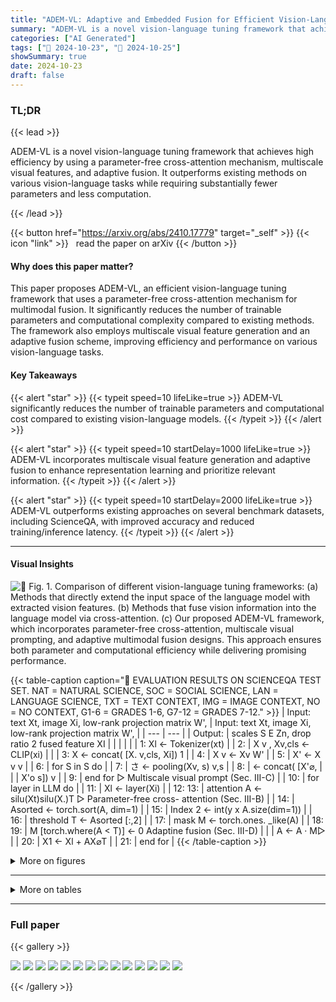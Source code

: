 ```yaml
---
title: "ADEM-VL: Adaptive and Embedded Fusion for Efficient Vision-Language Tuning"
summary: "ADEM-VL is a novel vision-language tuning framework that achieves high efficiency by using a parameter-free cross-attention mechanism, multiscale visual features, and adaptive fusion.  It outperforms ....."
categories: ["AI Generated"]
tags: ["🔖 2024-10-23", "🤗 2024-10-25"]
showSummary: true
date: 2024-10-23
draft: false
---
```


### TL;DR


{{< lead >}}

ADEM-VL is a novel vision-language tuning framework that achieves high efficiency by using a parameter-free cross-attention mechanism, multiscale visual features, and adaptive fusion.  It outperforms existing methods on various vision-language tasks while requiring substantially fewer parameters and less computation.

{{< /lead >}}


{{< button href="https://arxiv.org/abs/2410.17779" target="_self" >}}
{{< icon "link" >}} &nbsp; read the paper on arXiv
{{< /button >}}

#### Why does this paper matter?
This paper proposes ADEM-VL, an efficient vision-language tuning framework that uses a parameter-free cross-attention mechanism for multimodal fusion.  It significantly reduces the number of trainable parameters and computational complexity compared to existing methods.  The framework also employs multiscale visual feature generation and an adaptive fusion scheme, improving efficiency and performance on various vision-language tasks.
#### Key Takeaways

{{< alert "star" >}}
{{< typeit speed=10 lifeLike=true >}} ADEM-VL significantly reduces the number of trainable parameters and computational cost compared to existing vision-language models. {{< /typeit >}}
{{< /alert >}}

{{< alert "star" >}}
{{< typeit speed=10 startDelay=1000 lifeLike=true >}} ADEM-VL incorporates multiscale visual feature generation and adaptive fusion to enhance representation learning and prioritize relevant information. {{< /typeit >}}
{{< /alert >}}

{{< alert "star" >}}
{{< typeit speed=10 startDelay=2000 lifeLike=true >}} ADEM-VL outperforms existing approaches on several benchmark datasets, including ScienceQA, with improved accuracy and reduced training/inference latency. {{< /typeit >}}
{{< /alert >}}

------
#### Visual Insights



![](figures/figures_4_0.png "🔼 Fig. 1. Comparison of different vision-language tuning frameworks: (a) Methods that directly extend the input space of the language model with extracted vision features. (b) Methods that fuse vision information into the language model via cross-attention. (c) Our proposed ADEM-VL framework, which incorporates parameter-free cross-attention, multiscale visual prompting, and adaptive multimodal fusion designs. This approach ensures both parameter and computational efficiency while delivering promising performance.")





{{< table-caption caption="🔽 EVALUATION RESULTS ON SCIENCEQA TEST SET. NAT = NATURAL SCIENCE, SOC = SOCIAL SCIENCE, LAN = LANGUAGE SCIENCE, TXT = TEXT CONTEXT, IMG = IMAGE CONTEXT, NO = NO CONTEXT, G1-6 = GRADES 1-6, G7-12 = GRADES 7-12." >}}
| Input: text Xt, image Xi, low-rank projection matrix W', | Input: text Xt, image Xi, low-rank projection matrix W', |
| --- | --- |
| Output: | scales S E Zn, drop ratio 2 fused feature XI |
|  |  |
|  | 1: Xl ← Tokenizer(xt) |
| 2: | X v , Xv,cls ← CLIP(xi) |
|  | 3: X ← concat( [X. v,cls, Xi]) 1 |
| 4: | X v ← Xv W' |
| 5: | X' ← X v v |
| 6: | for S in S do |
| 7: | さ ← pooling(Xv, s) v,s |
| 8: | ← concat( [X'⌀, |
|  | X'o s]) v |
| 9: | end for ▷ Multiscale visual prompt (Sec. III-C) |
| 10: | for layer in LLM do |
| 11: | Xl ← layer(Xi) |
| 12: 13: | attention A ← silu(Xt)silu(X.)T ▷ Parameter-free cross- attention (Sec. III-B) |
| 14: | Asorted ← torch.sort(A, dim=1) |
| 15: | Index 2 ← int(y x A.size(dim=1)) |
| 16: | threshold T ← Asorted [:,2] |
| 17: | mask M ← torch.ones. _like(A) |
| 18: 19: | M [torch.where(A < T)] ← 0 Adaptine fusion (Sec. III-D) |
|  | A ← A · M▷ |
| 20: | X1 ← Xl + AX⌀T |
| 21: | end for |
{{< /table-caption >}}





<details>
<summary>More on figures
</summary>


![](figures/figures_11_0.png "🔼 Fig. 3. Visualization of image captioning results with LLaMA-7B. In each row, the left figure is the original image, while the middle and right figures demonstrate the dropping decisions for features at two different scales.")

![](figures/figures_11_1.png "🔼 Comparison of different vision-language tuning frameworks: (a) Methods that directly extend the input space of the language model with extracted vision features. (b) Methods that fuse vision information into the language model via cross-attention. (c) Our proposed ADEM-VL framework, which incorporates parameter-free cross-attention, multiscale visual prompting, and adaptive multimodal fusion designs. This approach ensures both parameter and computational efficiency while delivering promising performance.")

![](figures/figures_11_2.png "🔼 Fig. 1. Comparison of different vision-language tuning frameworks: (a) Methods that directly extend the input space of the language model with extracted vision features. (b) Methods that fuse vision information into the language model via cross-attention. (c) Our proposed ADEM-VL framework, which incorporates parameter-free cross-attention, multiscale visual prompting, and adaptive multimodal fusion designs. This approach ensures both parameter and computational efficiency while delivering promising performance.")

![](figures/figures_11_3.png "🔼 Fig. 3. Visualization of image captioning results with LLaMA-7B. In each row, the left figure is the original image, while the middle and right figures demonstrate the dropping decisions for features at two different scales.")

![](figures/figures_11_4.png "🔼 Comparison of different vision-language tuning frameworks: (a) Methods that directly extend the input space of the language model with extracted vision features. (b) Methods that fuse vision information into the language model via cross-attention. (c) Our proposed ADEM-VL framework, which incorporates parameter-free cross-attention, multiscale visual prompting, and adaptive multimodal fusion designs. This approach ensures both parameter and computational efficiency while delivering promising performance.")

![](figures/figures_11_5.png "🔼 Fig. 3. Visualization of image captioning results with LLaMA-7B. In each row, the left figure is the original image, while the middle and right figures demonstrate the dropping decisions for features at two different scales.")

![](figures/figures_11_6.png "🔼 Fig. 3. Visualization of image captioning results with LLaMA-7B. In each row, the left figure is the original image, while the middle and right figures demonstrate the dropping decisions for features at two different scales.")

![](figures/figures_12_0.png "🔼 Fig. 1. Comparison of different vision-language tuning frameworks: (a) Methods that directly extend the input space of the language model with extracted vision features. (b) Methods that fuse vision information into the language model via cross-attention. (c) Our proposed ADEM-VL framework, which incorporates parameter-free cross-attention, multiscale visual prompting, and adaptive multimodal fusion designs. This approach ensures both parameter and computational efficiency while delivering promising performance.")

![](figures/figures_12_1.png "🔼 Comparison of different vision-language tuning frameworks: (a) Methods that directly extend the input space of the language model with extracted vision features. (b) Methods that fuse vision information into the language model via cross-attention. (c) Our proposed ADEM-VL framework, which incorporates parameter-free cross-attention, multiscale visual prompting, and adaptive multimodal fusion designs. This approach ensures both parameter and computational efficiency while delivering promising performance.")

![](figures/figures_12_2.png "🔼 Fig. 1. Comparison of different vision-language tuning frameworks: (a) Methods that directly extend the input space of the language model with extracted vision features. (b) Methods that fuse vision information into the language model via cross-attention. (c) Our proposed ADEM-VL framework, which incorporates parameter-free cross-attention, multiscale visual prompting, and adaptive multimodal fusion designs. This approach ensures both parameter and computational efficiency while delivering promising performance.")

![](figures/figures_12_3.png "🔼 Fig. 1. Comparison of different vision-language tuning frameworks: (a) Methods that directly extend the input space of the language model with extracted vision features. (b) Methods that fuse vision information into the language model via cross-attention. (c) Our proposed ADEM-VL framework, which incorporates parameter-free cross-attention, multiscale visual prompting, and adaptive multimodal fusion designs. This approach ensures both parameter and computational efficiency while delivering promising performance.")


</details>

------







<details>
<summary>More on tables
</summary>


{{< table-caption caption="🔽 EVALUATION RESULTS ON SCIENCEQA TEST SET. NAT = NATURAL SCIENCE, SOC = SOCIAL SCIENCE, LAN = LANGUAGE SCIENCE, TXT = TEXT CONTEXT, IMG = IMAGE CONTEXT, NO = NO CONTEXT, G1-6 = GRADES 1-6, G7-12 = GRADES 7-12." >}}
| Method | #Param | #Param | Subject | Subject | Subject | Context Modality | Context Modality | Context Modality | Grade | Grade | Average |
| --- | --- | --- | --- | --- | --- | --- | --- | --- | --- | --- | --- |
| Method | Trainable | LLM | NAT | SOC | LAN | TXT | IMG | NO | G1-6 G7-12 |  | Average |
| Zero-/few-shot methods | Zero-/few-shot methods | Zero-/few-shot methods | Zero-/few-shot methods | Zero-/few-shot methods | Zero-/few-shot methods | Zero-/few-shot methods | Zero-/few-shot methods | Zero-/few-shot methods | Zero-/few-shot methods | Zero-/few-shot methods | Zero-/few-shot methods |
| Human [68] | - | - | 90.23 | 84.97 | 87.48 | 89.60 | 87.50 | 88.10 | 91.59 | 82.42 | 88.40 |
| GPT-3.5 [68] | - | - | 74.64 | 69.74 | 76.00 | 74.44 | 67.28 | 77.42 | 76.80 | 68.89 | 73.97 |
| GPT-3.5 [68] | - | - | 75.44 | 70.87 | 78.09 | 74.68 | 67.43 | 79.93 | 78.23 | 69.68 | 75.17 |
| GPT-4 [] | - | - | 84.06 | 73.45 | 87.36 | 81.87 | 70.75 | 90.73 | 84.69 | 79.10 | 82.69 |
| Full training methods | Full training methods | Full training methods | Full training methods | Full training methods | Full training methods | Full training methods | Full training methods | Full training methods | Full training methods | Full training methods | Full training methods |
| UnifiedQA [68] | 223M | - | 71.00 | 76.04 | 78.91 | 66.42 | 66.53 | 81.81 | 77.06 | 68.82 | 74.11 |
| MM-CoTBase [69] | 223M | - | 87.52 | 77.17 | 85.82 | 87.88 | 82.90 | 86.83 | 84.65 | 85.37 | 84.91 |
| MM-CoTLarge [69] | 733M | - | 95.91 | 82.00 | 90.82 | 95.26 | 88.80 | 92.89 | 92.44 | 90.31 | 91.68 |
| LLaVA [] | 7B | 7B | - | - | - | - | - | - | - | - | 89.84 |
| LLaVA [] | 13B | 13B | 90.36 | 95.95 | 88.00 | 89.49 | 88.00 | 90.66 | 90.93 | 90.90 | 90.92 |
| PEFT methods with LLaMA | PEFT methods with LLaMA | PEFT methods with LLaMA | PEFT methods with LLaMA | PEFT methods with LLaMA | PEFT methods with LLaMA | PEFT methods with LLaMA | PEFT methods with LLaMA | PEFT methods with LLaMA | PEFT methods with LLaMA | PEFT methods with LLaMA | PEFT methods with LLaMA |
| LLaMA-Adapter [] | 1.8M | 7B | 84.37 | 88.30 | 84.36 | 83.72 | 80.32 | 86.90 | 85.83 | 84.05 | 85.19 |
| LLaVA-LoRA [] | 4.4M | 7B | 91.70 | 94.60 | 86.09 | 91.25 | 90.28 | 88.64 | 91.52 | 89.65 | 90.85 |
| LaVIN [10] | 3.8M | 7B | 89.25 | 94.94 | 85.24 | 88.51 | 87.46 | 88.08 | 90.16 | 88.07 | 89.41 |
| LaVIN [10] | 5.4M | 13B | 90.32 | 94.38 | 87.73 | 89.44 | 87.65 | 90.31 | 91.19 | 89.26 | 90.50 |
| Mem VP [59] | 3.9M | 7B | 94.45 | 95.05 | 88.64 | 93.99 | 92.36 | 90.94 | 93.10 | 93.01 | 93.07 |
| Mem VP [59] | 5.5M | 13B | 95.07 | 95.15 | 90.00 | 94.43 | 92.86 | 92.47 | 93.61 | 94.07 | 93.78 |
| ADEM-VL | 4.5M | 7B | 95.52 | 95.39 | 89.18 | 95.36 | 93.95 | 90.94 | 93.87 | 93.80 | 93.85 |
| ADEM-VL | 5.5M | 13B | 96.00 | 94.94 | 91.27 | 95.45 | 93.95 | 93.03 | 94.46 | 94.73 | 94.55 |
| PEFT methods with LLaMA2 | PEFT methods with LLaMA2 | PEFT methods with LLaMA2 | PEFT methods with LLaMA2 | PEFT methods with LLaMA2 | PEFT methods with LLaMA2 | PEFT methods with LLaMA2 | PEFT methods with LLaMA2 | PEFT methods with LLaMA2 | PEFT methods with LLaMA2 | PEFT methods with LLaMA2 | PEFT methods with LLaMA2 |
| Mem VP [59] | 3.9M | 7B | 93.12 | 94.60 | 89.27 | 92.86 | 91.13 | 91.15 | 92.51 | 92.29 | 92.43 |
| ADEM-VL | 4.5M | 7B | 95.74 | 94.83 | 90.00 | 95.50 | 93.75 | 91.78 | 94.16 | 93.87 | 94.06 |
{{< /table-caption >}}

{{< table-caption caption="🔽 EVALUATION RESULTS ON COCO CAPTION USING THE KARPATHY TEST SPLIT WITH LLAMA-13B AS THE LANGUAGE MODEL. #T. = TRAINABLE PARAMETERS. *PEFT METHODS." >}}
| Method | #T. | BLEU-4 | CIDEr |
| --- | --- | --- | --- |
| ClipCap [77] | - | 33.5 | 113.1 |
| VisionLLM-H [78] | - | 32.1 | 114.2 |
| BLIP [60] | 583M | 40.4 | 136.7 |
| BLIP-2 [35] | 188M | 43.7 | 145.3 |
| *LLaMA-Adapter V2 [29] | 14M | 36.2 | 122.2 |
| *LaVIN [10] | 5.4M | 37.8 | 131.7 |
| * ADEM-VL | 5.5M | 38.5 | 133.2 |
{{< /table-caption >}}

{{< table-caption caption="🔽 EVALUATION RESULTS ON THE MME BENCHMARK WITH LLAMA-13B AS THE LANGUAGE MODEL. MME-C AND MME-P MEASURE THE PERCEPTION AND COGNITION ABILITIES OF THE MODEL, RESPECTIVELY. EXTRA TOKENS REFER TO THE NUMBER OF ADDITIONAL TOKENS PROCESSED BY THE LLM BEYOND THE STANDARD TEXT TOKENS. #T. = TRAINABLE PARAMETERS. *PEFT METHODS." >}}
| Method | #Trainable param | #Extra tokens | MME-P | MME-C |
| --- | --- | --- | --- | --- |
| LLaVA [] | 13B | 256 | 502.8 | 214.6 |
| * Prompt-Aware Adapter [79] | - | 256 | 1375.0 | 289.3 |
| * MiniGPT-4 [36] | - | 256 | 866.5 | 292.1 |
| * LayerNorm [80] | 325M | 256 | 929.3 | 254.3 |
| LayerNorm-simp. [80] | 0.4M | 256 | 824.3 | 221.1 |
| * LLaMA-Adapter [9] | 14M | - | 972.6 | 248.9 |
| ** LaVIN [10] | 5.4M | 7 | 963.6 | 249.6 |
| ADEM-VL | 5.5M | 1 | 966.2 | 270.7 |
{{< /table-caption >}}

{{< table-caption caption="🔽 Comparison among different VL models on more image understanding tasks. * Baseline results evaluated through our implementation using the official checkpoint." >}}
| Method | #Param | #Param | Image QA | Image QA | Benchmark | Benchmark |
| --- | --- | --- | --- | --- | --- | --- |
| Method | Trainable | LLM | VQAv2 | GQA | MMB | MMMU |
| Full training methods | Full training methods | Full training methods | Full training methods | Full training methods | Full training methods | Full training methods |
| LLaVA [] | 13B | 13B | - | - | 34.1 | 32.3 |
| mPLUG-Owl2 [81] | 8.2B | 8.2B | 79.4 | 56.1 | 64.5 | - |
| InternLM-XComposer2 [32] | 7B | 7B | - | - | 79.6 | 42.0 |
| MoE-LLaVA-1.6Bx4-Top2 [82] | 6.4B | 6.4B | 76.7 | 60.3 | 60.2 | - |
| PEFT methods | PEFT methods | PEFT methods | PEFT methods | PEFT methods | PEFT methods | PEFT methods |
| MiniGPT-4 [36] | - | 13B | - | - | 23.0 | - |
| LaVIN [10] | 5.4M | 13B | 68.6* | 48.8* | 56.7* | 35.0* |
| ADEM-VL | 4.5M | 7B | 71.7 | 52.4 | 52.4 | 34.2 |
| ADEM-VL | 5.5M | 13B | 73.5 | 56.0 | 58.4 | 38.3 |
{{< /table-caption >}}

{{< table-caption caption="🔽 TABLE V TRAINING AND INFERENCE SPEED OF DIFFERENT APPROACHES. MEMORY-SAVING OR SPEED-UP APPROACHES SUCH AS CHECKPOINTING AND FLA SHATTENTION ARE NOT ADOPTED. FLOPS ARE ESTIMATED FOR GENERATING A SINGLE NEW TOKEN WITH A TEXT SEQUENCE LENGTH OF 256. EXPERIMENTS ON COCO CAPTIONING AND INSTRUCTION-FOLLOWING WERE NOT IMPLEMENTED IN THE ORIGINAL PAPERS OF LLAVA-LORA AND MEMVP, SO THE OVERALL TRAINING TIME FOR THESE TASKS IS UNAVAILABLE." >}}
| Method | #Param | #Param | FLOPs | #Time (s/batch) | #Time (s/batch) | #Overall training time (GPU Hours) | #Overall training time (GPU Hours) | #Overall training time (GPU Hours) |
| --- | --- | --- | --- | --- | --- | --- | --- | --- |
| Method | T. | LLM | FLOPs | Training | Inference | ScienceQA | COCO caption | Instruction |
| LLaVA-LoRA [59] | 4.4M | 7B | 110.44T | 0.49 | 3.42 | 8.8 | - | - |
| LaVIN [10] | 3.8M | 7B | 56.19T | 0.39 | 2.06 | 6.8 | 12.7 | 211.4 |
| MemVP [59] | 3.9M | 7B | 54.81T | 0.28 | 1.88 | 5.1 | - | - |
| MemVP [59] | 5.5M | 13B | 132.76T | 0.46 | 3.07 | 8.1 | - | - |
| ADEM-VL | 4.5M | 7B | 54.93T | 0.25 | 1.86 | 4.3 | 8.0 | 134.8 |
| ADEM-VL | 5.5M | 13B | 133.26T | 0.39 | 2.97 | 6.9 | 12.5 | 212.9 |
{{< /table-caption >}}

{{< table-caption caption="🔽 EVALUATION RESULTS ON SCIENCEQA TEST SET. NAT = NATURAL SCIENCE, SOC = SOCIAL SCIENCE, LAN = LANGUAGE SCIENCE, TXT = TEXT CONTEXT, IMG = IMAGE CONTEXT, NO = NO CONTEXT, G1-6 = GRADES 1-6, G7-12 = GRADES 7-12." >}}
| Setting | #Trainable | Subject | Subject | Subject | Context Modality | Context Modality | Context Modality | Grade | Grade | Average |
| --- | --- | --- | --- | --- | --- | --- | --- | --- | --- | --- |
| Setting | #Trainable | NAT | SOC | LAN | TXT | IMG | NO | G1-6 | G7-12 | Average |
| Baseline | 3.4M | 93.49 | 95.05 | 88.21 | 92.85 | 91.28 | 90.92 | 92.50 | 92.35 | 92.45 |
| + [cls] token | 4.0M | 93.70 | 95.00 | 88.46 | 93.19 | 91.85 | 90.63 | 92.37 | 93.05 | 92.61 |
| + Parameter-free xattn | 4.0M | 94.60 | 95.65 | 89.00 | 94.56 | 93.19 | 90.89 | 93.42 | 93.27 | 93.37 |
| + Multiscale VP | 4.5M | 95.10 | 95.50 | 88.50 | 94.87 | 93.48 | 90.66 | 93.61 | 93.21 | 93.47 |
| + Adaptive fusion | 4.5M | 95.52 | 95.39 | 89.18 | 95.36 | 93.95 | 90.94 | 93.87 | 93.80 | 93.85 |
{{< /table-caption >}}

{{< table-caption caption="🔽 EVALUATION RESULTS ON SCIENCEQA TEST SET. NAT = NATURAL SCIENCE, SOC = SOCIAL SCIENCE, LAN = LANGUAGE SCIENCE, TXT = TEXT CONTEXT, IMG = IMAGE CONTEXT, NO = NO CONTEXT, G1-6 = GRADES 1-6, G7-12 = GRADES 7-12." >}}
| Query from | Add to | Average |
| --- | --- | --- |
| MHSA (in) | MHSA (in) | 92.19 |
| MHSA (in) | MHSA (out) | 93.18 |
| MHSA (out) | MHSA (out) | 92.00 |
| MLP (in) | MLP (in) | 91.77 |
| MLP (in) | MLP (out) | 93.85 |
| MLP (out) | MLP (out) | 92.27 |
{{< /table-caption >}}

{{< table-caption caption="🔽 EVALUATION RESULTS ON SCIENCEQA TEST SET. NAT = NATURAL SCIENCE, SOC = SOCIAL SCIENCE, LAN = LANGUAGE SCIENCE, TXT = TEXT CONTEXT, IMG = IMAGE CONTEXT, NO = NO CONTEXT, G1-6 = GRADES 1-6, G7-12 = GRADES 7-12." >}}
| Projection | formula | Average |
| --- | --- | --- |
| None | x → x | 92.16 |
| Softmax | x → softmax(x) | 79.42 |
| ReLU | x → relu(x) | 91.99 |
| ELU | x → elu(x) | 92.45 |
| SiLU | x → silu(x) | 93.85 |
| SiLU (positive) | x → silu(x) - min(x) | 38.58 |
{{< /table-caption >}}

{{< table-caption caption="🔽 EVALUATION RESULTS ON SCIENCEQA TEST SET. NAT = NATURAL SCIENCE, SOC = SOCIAL SCIENCE, LAN = LANGUAGE SCIENCE, TXT = TEXT CONTEXT, IMG = IMAGE CONTEXT, NO = NO CONTEXT, G1-6 = GRADES 1-6, G7-12 = GRADES 7-12." >}}
| Down sample | Size | Average |
| --- | --- | --- |
| None | 256 | 93.70 |
| Avg. pooling | 64 | 92.82 |
| Avg. pooling | 16 | 91.65 |
| Avg. pooling | concat(64,16) | 93.24 |
| Avg. pooling | concat(256,16) | 93.65 |
| Avg. pooling | concat(256,64) | 93.85 |
| Avg. pooling | concat(256,64,16) | 93.59 |
| Max pooling | concat(256,64) | 93.55 |
{{< /table-caption >}}

{{< table-caption caption="🔽 EVALUATION RESULTS ON SCIENCEQA TEST SET. NAT = NATURAL SCIENCE, SOC = SOCIAL SCIENCE, LAN = LANGUAGE SCIENCE, TXT = TEXT CONTEXT, IMG = IMAGE CONTEXT, NO = NO CONTEXT, G1-6 = GRADES 1-6, G7-12 = GRADES 7-12." >}}
| Visual input | Visual input | Average |
| --- | --- | --- |
| #Visual tokens | [cls] token | Average |
| 0 | X | 92.97 |
| 0 | V | 93.85 |
| 64 | X | 92.47 |
| 64 | V | 92.86 |
| 256 | X | 89.86 |
| 256 | V | 90.17 |
{{< /table-caption >}}


</details>

------



### Full paper

{{< gallery >}}

  <img src="paper_images/1.png" class="grid-w50 md:grid-w33 xl:grid-w25" />

  <img src="paper_images/2.png" class="grid-w50 md:grid-w33 xl:grid-w25" />

  <img src="paper_images/3.png" class="grid-w50 md:grid-w33 xl:grid-w25" />

  <img src="paper_images/4.png" class="grid-w50 md:grid-w33 xl:grid-w25" />

  <img src="paper_images/5.png" class="grid-w50 md:grid-w33 xl:grid-w25" />

  <img src="paper_images/6.png" class="grid-w50 md:grid-w33 xl:grid-w25" />

  <img src="paper_images/7.png" class="grid-w50 md:grid-w33 xl:grid-w25" />

  <img src="paper_images/8.png" class="grid-w50 md:grid-w33 xl:grid-w25" />

  <img src="paper_images/9.png" class="grid-w50 md:grid-w33 xl:grid-w25" />

  <img src="paper_images/10.png" class="grid-w50 md:grid-w33 xl:grid-w25" />

  <img src="paper_images/11.png" class="grid-w50 md:grid-w33 xl:grid-w25" />

  <img src="paper_images/12.png" class="grid-w50 md:grid-w33 xl:grid-w25" />

  <img src="paper_images/13.png" class="grid-w50 md:grid-w33 xl:grid-w25" />

  <img src="paper_images/14.png" class="grid-w50 md:grid-w33 xl:grid-w25" />

{{< /gallery >}}